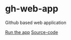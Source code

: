 # gh-web-app
Github based web application 

[Run the app](https://ribbon-abku.github.io/gh-web-app/app/)
[Source-code](https://github.com/ribbon-abku/gh-web-app)